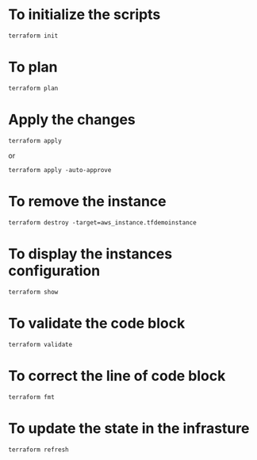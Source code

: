 
# To initialize the scripts
```
terraform init
```



# To plan
```
terraform plan
```


# Apply the changes
```
terraform apply
```
or

```
terraform apply -auto-approve
```



# To remove the instance 
```
terraform destroy -target=aws_instance.tfdemoinstance
```


# To display the instances configuration
```
terraform show
```


# To validate the code block
```
terraform validate
```


# To correct the line of code block
```
terraform fmt
```


# To update the state in the infrasture
```
terraform refresh
```

